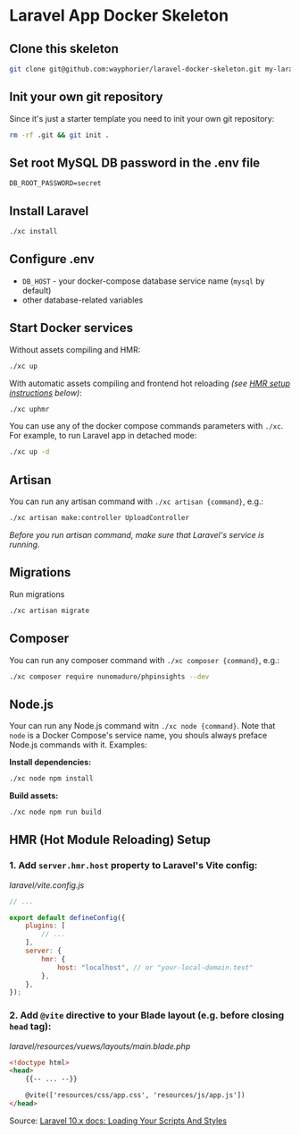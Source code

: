 # Laravel App Docker Skeleton

## Clone this skeleton

```bash
git clone git@github.com:wayphorier/laravel-docker-skeleton.git my-laravel-app-directory
```

## Init your own git repository

Since it's just a starter template you need to init your own git repository:

```bash
rm -rf .git && git init .
```

## Set root MySQL DB password in the .env file

```
DB_ROOT_PASSWORD=secret
```

## Install Laravel

```bash
./xc install
```

## Configure .env

* `DB_HOST` - your docker-compose database service name (`mysql` by default)
* other database-related variables

## Start Docker services

Without assets compiling and HMR:

```bash
./xc up
```

With automatic assets compiling and frontend hot reloading *(see [HMR setup instructions](#section-hmr) below)*:
```bash
./xc uphmr
```

You can use any of the docker compose commands parameters with `./xc`. For example, to run Laravel app in detached mode:

```bash
./xc up -d
```

## Artisan

You can run any artisan command with `./xc artisan {command}`, e.g.:

```bash
./xc artisan make:controller UploadController
```

*Before you run artisan command, make sure that Laravel's service is running.*

## Migrations

Run migrations

```bash
./xc artisan migrate
```

## Composer

You can run any composer command with `./xc composer {command}`, e.g.:

```bash
./xc composer require nunomaduro/phpinsights --dev
```

## Node.js

Your can run any Node.js command witn `./xc node {command}`. Note that `node` is a Docker Compose's service name, you shouls always preface Node.js commands with it. Examples:

**Install dependencies:**
```bash
./xc node npm install
```

**Build assets:**
```bash
./xc node npm run build
```

<a id="section-hmr"></a>

## HMR (Hot Module Reloading) Setup

### 1. Add `server.hmr.host` property to Laravel's Vite config:

*laravel/vite.config.js*
```js
// ...

export default defineConfig({
    plugins: [
        // ...
    ],
    server: {
        hmr: {
            host: "localhost", // or "your-local-domain.test"
        },
    },
});
```

### 2. Add `@vite` directive to your Blade layout (e.g. before closing `head` tag):

*laravel/resources/vuews/layouts/main.blade.php*
```html
<!doctype html>
<head>
    {{-- ... --}}

    @vite(['resources/css/app.css', 'resources/js/app.js'])
</head>
```

Source: [Laravel 10.x docs: Loading Your Scripts And Styles](https://laravel.com/docs/10.x/vite#loading-your-scripts-and-styles)
